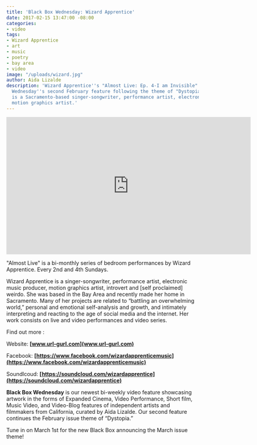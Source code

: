 ```yaml
---
title: 'Black Box Wednesday: Wizard Apprentice'
date: 2017-02-15 13:47:00 -08:00
categories:
- video
tags:
- Wizard Apprentice
- art
- music
- poetry
- bay area
- video
image: "/uploads/wizard.jpg"
author: Aida Lizalde
description: 'Wizard Apprentice''s "Almost Live: Ep. 4-I am Invisible" is Black Box
  Wednesday''s second February feature following the theme of "Dystopia." Wizard Apprentice
  is a Sacramento-based singer-songwriter, performance artist, electronic music producer,
  motion graphics artist.'
---
```


<div class="flex-video"><iframe width="640" height="360" src="https://www.youtube.com/embed/uhhEJLQ-9Nk?list=PLZ7-I0Pa1sEJieeBUcZncV1ZFR4mCtvqP" frameborder="0" allowfullscreen></iframe></div>

"Almost Live" is a bi-monthly series of bedroom performances by Wizard Apprentice. Every 2nd and 4th Sundays.

Wizard Apprentice is a singer-songwriter, performance artist, electronic music producer, motion graphics artist, introvert and [self proclaimed] weirdo. She was based in the Bay Area and recently made her home in Sacramento. Many of her projects are related to “battling an overwhelming world,” personal and emotional self-analysis and growth, and intimately interpreting and reacting to the age of social media and the internet. Her work consists on live and video performances and video series. 

Find out more :

Website: **[www.url-gurl.com](www.url-gurl.com)**

Facebook: **[https://www.facebook.com/wizardapprenticemusic](https://www.facebook.com/wizardapprenticemusic)**

Soundlcoud: **[https://soundcloud.com/wizardapprentice](https://soundcloud.com/wizardapprentice)**

**Black Box Wednesday** is our newest bi-weekly video feature showcasing artwork in the forms of Expanded Cinema, Video Performance, Short film, Music Video, and Video-Blog features of independent artists and filmmakers from California, curated by Aida Lizalde. Our second feature continues the February issue theme of “Dystopia.”

Tune in on March 1st for the new Black Box announcing the March issue theme!